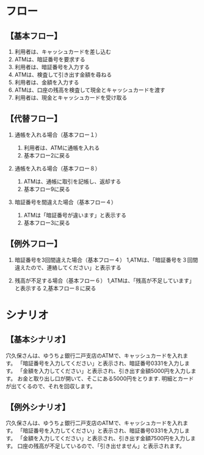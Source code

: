 # フロー
## 【基本フロー】
1. 利用者は、キャッシュカードを差し込む
1. ATMは、暗証番号を要求する
1. 利用者は、暗証番号を入力する
1. ATMは、検査して引き出す金額を尋ねる
1. 利用者は、金額を入力する
1. ATMは、口座の残高を検査して現金とキャッシュカードを渡す
1. 利用者は、現金とキャッシュカードを受け取る

## 【代替フロー】
1. 通帳を入れる場合（基本フロー１）
    1. 利用者は、ATMに通帳を入れる
    1. 基本フロー2に戻る

1. 通帳を入れる場合（基本フロー８）
    1. ATMは、通帳に取引を記帳し、返却する
    2. 基本フロー9に戻る

1. 暗証番号を間違えた場合（基本フロー４）
    1. ATMは「暗証番号が違います」と表示する
    2. 基本フロー3に戻る

## 【例外フロー】
1. 暗証番号を3回間違えた場合（基本フロー４）
    1,ATMは、「暗証番号を３回間違えたので、連絡してください」と表示する

1. 残高が不足する場合（基本フロー６）
    1,ATMは、「残高が不足しています」と表示する
    2,基本フロー８に戻る

# シナリオ
## 【基本シナリオ】
穴久保さんは、ゆうちょ銀行二戸支店のATMで、キャッシュカードを入れます。
「暗証番号を入力してください」と表示され、暗証番号0331を入力します。
「金額を入力してください」と表示され、引き出す金額5000円を入力します。
お金と取り出し口が開いて、そこにある5000円をとります.
明細とカードが出てくるので、それを回収します。

## 【例外シナリオ】
穴久保さんは、ゆうちょ銀行二戸支店のATMで、キャッシュカードを入れます。
「暗証番号を入力してください」と表示され、暗証番号0331を入力します。
「金額を入力してください」と表示され、引き出す金額7500円を入力します。
口座の残高が不足しているので、「引き出せません」と表示されます。